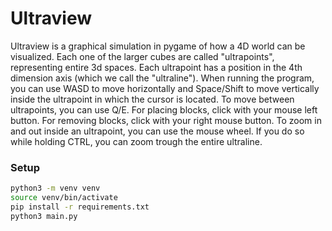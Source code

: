 # Ultraview

Ultraview is a graphical simulation in pygame of how a 4D world can be visualized.
Each one of the larger cubes are called "ultrapoints", representing entire 3d spaces.
Each ultrapoint has a position in the 4th dimension axis (which we call the "ultraline").
When running the program, you can use WASD to move horizontally and Space/Shift to move vertically inside the ultrapoint in which the cursor is located. To move between ultrapoints, you can use Q/E. For placing blocks, click with your mouse left button. For removing blocks, click with your right mouse button. To zoom in and out inside an ultrapoint, you can use the mouse wheel. If you do so while holding CTRL, you can zoom trough the entire ultraline.

### Setup

```sh
python3 -m venv venv
source venv/bin/activate
pip install -r requirements.txt
python3 main.py
```
